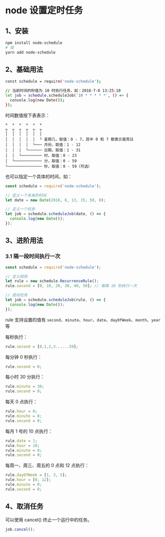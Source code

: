 # node 设置定时任务

## 1、安装

```bash
npm install node-schedule
# 或
yarn add node-schedule
```

## 2、基础用法

```bash
const schedule = require('node-schedule');

// 当前时间的秒值为 10 时执行任务，如：2018-7-8 13:25:10
let job = schedule.scheduleJob('10 * * * * *', () => {
  console.log(new Date());
});
```

时间数值按下表表示：

```
*  *  *  *  *  *
┬  ┬  ┬  ┬  ┬  ┬
│  │  │  │  │  |
│  │  │  │  │  └ 星期几，取值：0 - 7，其中 0 和 7 都表示是周日
│  │  │  │  └─── 月份，取值：1 - 12
│  │  │  └────── 日期，取值：1 - 31
│  │  └───────── 时，取值：0 - 23
│  └──────────── 分，取值：0 - 59
└─────────────── 秒，取值：0 - 59（可选）
```

也可以指定一个具体的时间，如：

```js
const schedule = require('node-schedule');

// 定义一个未来的时间
let date = new Date(2016, 6, 13, 15, 50, 0);

// 定义一个任务
let job = schedule.scheduleJob(date, () => {
  console.log(new Date());
});
```

## 3、进阶用法

### 3.1 隔一段时间执行一次

```js
const schedule = require('node-schedule');

// 定义规则
let rule = new schedule.RecurrenceRule();
rule.second = [0, 10, 20, 30, 40, 50]; // 每隔 10 秒执行一次

// 启动任务
let job = schedule.scheduleJob(rule, () => {
  console.log(new Date());
});
```

rule 支持设置的值有 `second`、`minute`、`hour`、`date`、`dayOfWeek`、`month`、`year` 等

每秒执行：

```js
rule.second = [0,1,2,3......59];
```

每分钟 0 秒执行：

```js
rule.second = 0;
```

每小时 30 分执行：

```js
rule.minute = 30;
rule.second = 0;
```

每天 0 点执行：

```js
rule.hour = 0;
rule.minute = 0;
rule.second = 0;
```

每月 1 号的 10 点执行：

```js
rule.date = 1;
rule.hour = 10;
rule.minute = 0;
rule.second = 0;
```

每周一、周三、周五的 0 点和 12 点执行：

```js
rule.dayOfWeek = [1, 3, 5];
rule.hour = [0, 12];
rule.minute = 0;
rule.second = 0;
```

## 4、取消任务

可以使用 cancel() 终止一个运行中的任务。

```js
job.cancel();
```

